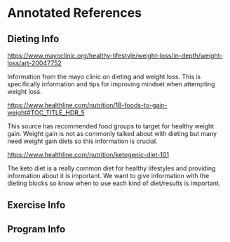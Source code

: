 # Annotated References

## Dieting Info

https://www.mayoclinic.org/healthy-lifestyle/weight-loss/in-depth/weight-loss/art-20047752 

Information from the mayo clinic on dieting and weight loss. This is specifically information and tips for improving 
mindset when attempting weight loss.

https://www.healthline.com/nutrition/18-foods-to-gain-weight#TOC_TITLE_HDR_5 

This source has recommended food groups to target for healthy weight gain. Weight gain is not as commonly talked about 
with dieting but many need weight gain diets so this information is crucial. 

https://www.healthline.com/nutrition/ketogenic-diet-101 

The keto diet is a really common diet for healthy lifestyles and providing information about it is important. We want 
to give information with the dieting blocks so know when to use each kind of diet/results is important.

## Exercise Info



## Program Info
